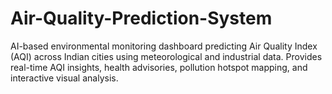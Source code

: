 # Air-Quality-Prediction-System
AI-based environmental monitoring dashboard predicting Air Quality Index (AQI) across Indian cities using meteorological and industrial data. Provides real-time AQI insights, health advisories, pollution hotspot mapping, and interactive visual analysis.
